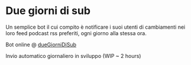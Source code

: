 # Due giorni di sub

Un semplice bot il cui compito è notificare i suoi utenti 
di cambiamenti nei loro feed podcast rss preferiti, ogni giorno 
alla stessa ora.

Bot online @ [dueGiorniDiSub](https://t.me/dailyRssBot)

Invio automatico giornaliero in sviluppo (WIP ~ 2 hours)